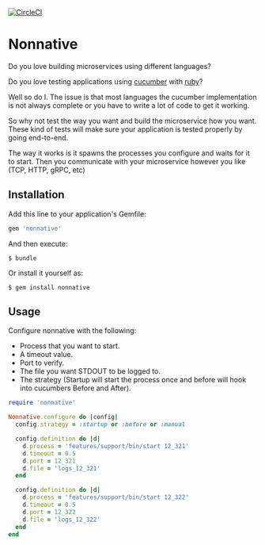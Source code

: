 [![CircleCI](https://circleci.com/gh/alexfalkowski/nonnative.svg?style=svg)](https://circleci.com/gh/alexfalkowski/nonnative)

# Nonnative

Do you love building microservices using different languages?

Do you love testing applications using [cucumber](https://cucumber.io/) with [ruby](https://www.ruby-lang.org/en/)?

Well so do I. The issue is that most languages the cucumber implementation is not always complete or you have to write a lot of code to get it working.

So why not test the way you want and build the microservice how you want. These kind of tests will make sure your application is tested properly by going end-to-end.

The way it works is it spawns the processes you configure and waits for it to start. Then you communicate with your microservice however you like (TCP, HTTP, gRPC, etc)

## Installation

Add this line to your application's Gemfile:

```ruby
gem 'nonnative'
```

And then execute:

    $ bundle

Or install it yourself as:

    $ gem install nonnative

## Usage

Configure nonnative with the following:

- Process that you want to start.
- A timeout value.
- Port to verify.
- The file you want STDOUT to be logged to.
- The strategy (Startup will start the process once and before will hook into cucumbers Before and After).

```ruby
require 'nonnative'

Nonnative.configure do |config|
  config.strategy = :startup or :before or :manual

  config.definition do |d|
    d.process = 'features/support/bin/start 12_321'
    d.timeout = 0.5
    d.port = 12_321
    d.file = 'logs_12_321'
  end

  config.definition do |d|
    d.process = 'features/support/bin/start 12_322'
    d.timeout = 0.5
    d.port = 12_322
    d.file = 'logs_12_322'
  end
end
```

